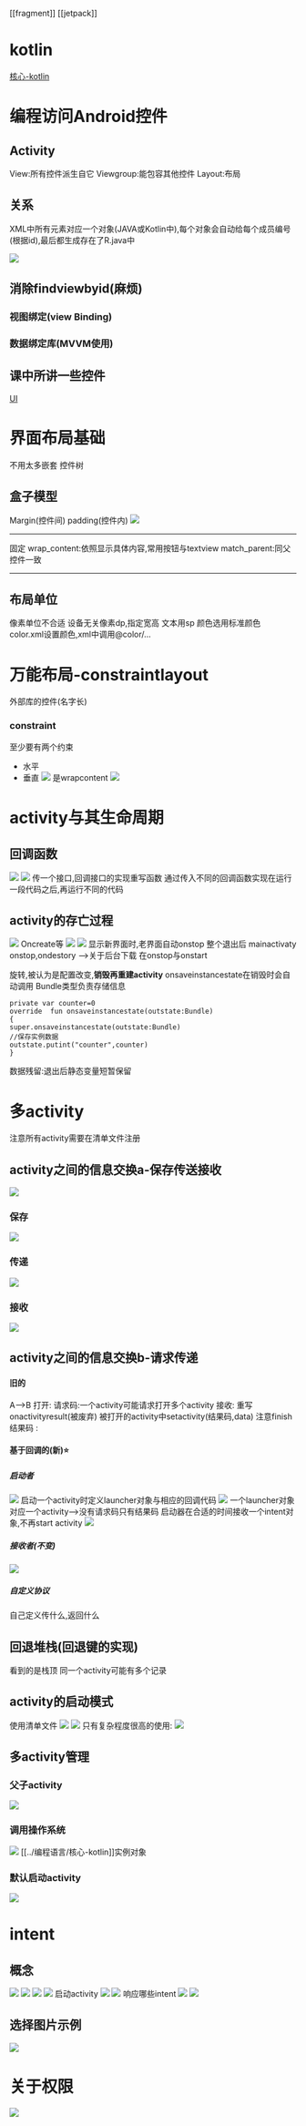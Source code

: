 [[fragment]]
[[jetpack]]

# kotlin
[核心-kotlin](../编程语言/核心-kotlin.md)
# 编程访问Android控件
## Activity
View:所有控件派生自它
Viewgroup:能包容其他控件
Layout:布局
## 关系
XML中所有元素对应一个对象(JAVA或Kotlin中),每个对象会自动给每个成员编号(根据id),最后都生成存在了R.java中

![](attachments/capture-2022-04-24-00-19-07.jpg)
## 消除findviewbyid(麻烦)
### 视图绑定(view Binding)

### 数据绑定库(MVVM使用)

## 课中所讲一些控件
[UI](UI.md)

# 界面布局基础
不用太多嵌套
控件树
## 盒子模型
Margin(控件间)
padding(控件内)
![](attachments/capture-2022-04-24-01-15-01.jpg)

---

固定
wrap_content:依照显示具体内容,常用按钮与textview
match_parent:同父控件一致

---
## 布局单位
像素单位不合适
设备无关像素dp,指定宽高
文本用sp
颜色选用标准颜色
color.xml设置颜色,xml中调用@color/...


# 万能布局-constraintlayout
外部库的控件(名字长)
### constraint
至少要有两个约束
- 水平
- 垂直
![](attachments/Pasted%20image%2020220424013749.png)
是wrapcontent
![](attachments/Pasted%20image%2020220424013738.png)
# activity与其生命周期
## 回调函数
![](attachments/Pasted%20image%2020220425012458.png)
![](attachments/Pasted%20image%2020220425012539.png)
传一个接口,回调接口的实现重写函数
通过传入不同的回调函数实现在运行一段代码之后,再运行不同的代码

## activity的存亡过程
![](attachments/Pasted%20image%2020220425012726.png)
Oncreate等
![](attachments/Pasted%20image%2020220424203431.png)
![](attachments/Pasted%20image%2020220424204145.png)
显示新界面时,老界面自动onstop
整个退出后 mainactivaty onstop,ondestory
-->关于后台下载
在onstop与onstart

旋转,被认为是配置改变,**销毁再重建activity**
onsaveinstancestate在销毁时会自动调用
Bundle类型负责存储信息
```
private var counter=0
override  fun onsaveinstancestate(outstate:Bundle)
{
super.onsaveinstancestate(outstate:Bundle)
//保存实例数据
outstate.putint("counter",counter)
}

```

数据残留:退出后静态变量短暂保留

# 多activity
注意所有activity需要在清单文件注册
## activity之间的信息交换a-保存传送接收
![](attachments/Pasted%20image%2020220425014955.png)
### 保存
![](attachments/Pasted%20image%2020220425015909.png)
### 传递
![](attachments/Pasted%20image%2020220425015949.png)
### 接收
![](attachments/Pasted%20image%2020220425020059.png) 
## activity之间的信息交换b-请求传递
#### 旧的
A-->B
打开:
请求码:一个activity可能请求打开多个activity
接收:
重写onactivityresult(被废弃)
被打开的activity中setactivity(结果码,data)
注意finish
结果码 :
#### 基于回调的(新)⭐
##### 启动者
![](attachments/capture-2022-04-26-23-51-51.jpg)
启动一个activity时定义launcher对象与相应的回调代码
![](attachments/capture-2022-04-26-23-44-19.jpg)
一个launcher对象对应一个activity-->没有请求码只有结果码
启动器在合适的时间接收一个intent对象,不再start activity
![](attachments/capture-2022-04-26-23-50-28.jpg)


##### 接收者(不变)
![](attachments/capture-2022-04-26-23-55-45.jpg)
##### 自定义协议
自己定义传什么,返回什么

## 回退堆栈(回退键的实现)
看到的是栈顶
同一个activity可能有多个记录
## activity的启动模式
使用清单文件
![](attachments/Pasted%20image%2020220427000815.png)
![](attachments/Pasted%20image%2020220427000534.png)
只有复杂程度很高的使用:
![](attachments/Pasted%20image%2020220427000738.png)
## 多activity管理
### 父子activity
![](attachments/Pasted%20image%2020220427004630.png)
### 调用操作系统
![](attachments/Pasted%20image%2020220427005123.png)
[[../编程语言/核心-kotlin]]实例对象
### 默认启动activity
![](attachments/Pasted%20image%2020220427005849.png)

# intent
## 概念
![](attachments/Pasted%20image%2020220427001146.png)
![](attachments/Pasted%20image%2020220427001241.png)
![](attachments/Pasted%20image%2020220427003057.png)
![](attachments/Pasted%20image%2020220427003128.png)
启动activity
![](attachments/Pasted%20image%2020220427003218.png)
![](attachments/Pasted%20image%2020220427003226.png)
响应哪些intent
![](attachments/Pasted%20image%2020220427003456.png)
![](attachments/Pasted%20image%2020220427003533.png)
## 选择图片示例
![](attachments/Pasted%20image%2020220427003809.png)

# 关于权限
![](attachments/Pasted%20image%2020220427010125.png)

